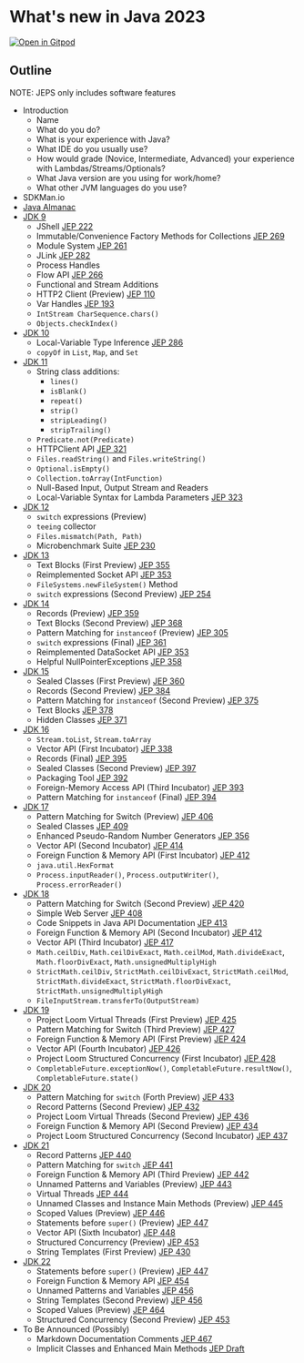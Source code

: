 # What's new in Java 2023
[![Open in Gitpod](https://gitpod.io/button/open-in-gitpod.svg)](https://gitpod.io/github.com/dhinojosa/whats-new-java)


## Outline

NOTE: JEPS only includes software features

* Introduction
  * Name
  * What do you do?
  * What is your experience with Java?
  * What IDE do you usually use?
  * How would grade (Novice, Intermediate, Advanced) 
    your experience with Lambdas/Streams/Optionals?
  * What Java version are you using for work/home?  
  * What other JVM languages do you use?
* SDKMan.io
* [Java Almanac](https://javaalmanac.io/)
* [JDK 9](https://docs.oracle.com/javase/9/docs/api/overview-summary.html)
  * JShell [JEP 222](https://openjdk.java.net/jeps/222)
  * Immutable/Convenience Factory Methods for Collections [JEP 269](https://openjdk.java.net/jeps/269)
  * Module System [JEP 261](https://openjdk.java.net/jeps/261)
  * JLink [JEP 282](https://openjdk.java.net/jeps/282)
  * Process Handles
  * Flow API [JEP 266](https://openjdk.java.net/jeps/266)
  * Functional and Stream Additions
  * HTTP2 Client (Preview) [JEP 110](https://openjdk.java.net/jeps/110)
  * Var Handles [JEP 193](https://openjdk.java.net/jeps/193)
  * `IntStream CharSequence.chars()`
  * `Objects.checkIndex()`
* [JDK 10](https://docs.oracle.com/javase/10/docs/api/overview-summary.html)
  * Local-Variable Type Inference [JEP 286](https://openjdk.java.net/jeps/286)
  * `copyOf` in `List`, `Map`, and `Set`
* [JDK 11](https://docs.oracle.com/en/java/javase/11/docs/api/index.html)
  * String class additions:
     * `lines()` 
     * `isBlank()` 
     * `repeat()`
     * `strip()`
     * `stripLeading()`
     * `stripTrailing()`
  * `Predicate.not(Predicate)`
  * HTTPClient API [JEP 321](https://openjdk.java.net/jeps/321)
  * `Files.readString()` and `Files.writeString()`
  * `Optional.isEmpty()`
  * `Collection.toArray(IntFunction)`
  * Null-Based Input, Output Stream and Readers
  * Local-Variable Syntax for Lambda Parameters [JEP 323](https://openjdk.org/jeps/323)
* [JDK 12](https://docs.oracle.com/en/java/javase/12/docs/api/)
  * `switch` expressions (Preview)
  * `teeing` collector
  * `Files.mismatch(Path, Path)`
  * Microbenchmark Suite [JEP 230](https://openjdk.java.net/jeps/230)
* [JDK 13](https://docs.oracle.com/en/java/javase/13/docs/api/)
  * Text Blocks (First Preview) [JEP 355](https://openjdk.java.net/jeps/355)
  * Reimplemented Socket API [JEP 353](https://openjdk.java.net/jeps/353)
  * `FileSystems.newFileSystem()` Method
  * `switch` expressions (Second Preview) [JEP 254](https://openjdk.java.net/jeps/354)
* [JDK 14](https://docs.oracle.com/en/java/javase/14/docs/api/)
   * Records (Preview) [JEP 359](https://openjdk.java.net/jeps/359)
   * Text Blocks (Second Preview) [JEP 368](https://openjdk.java.net/jeps/368)
   * Pattern Matching for `instanceof` (Preview) [JEP 305](https://openjdk.java.net/jeps/305)
   * `switch` expressions (Final) [JEP 361](https://openjdk.java.net/jeps/361)
   * Reimplemented DataSocket API [JEP 353](https://openjdk.java.net/jeps/353)
   * Helpful NullPointerExceptions [JEP 358](https://openjdk.java.net/jeps/358)
* [JDK 15](https://docs.oracle.com/en/java/javase/15/docs/api/)
   * Sealed Classes (First Preview) [JEP 360](https://openjdk.java.net/jeps/360)
   * Records (Second Preview) [JEP 384](https://openjdk.java.net/jeps/384)
   * Pattern Matching for `instanceof` (Second Preview) [JEP 375](https://openjdk.java.net/jeps/375)
   * Text Blocks [JEP 378](https://openjdk.java.net/jeps/378)
   * Hidden Classes [JEP 371](https://openjdk.java.net/jeps/371)
* [JDK 16](https://docs.oracle.com/en/java/javase/16/docs/api/)
   * `Stream.toList`, `Stream.toArray`
   * Vector API (First Incubator) [JEP 338](https://openjdk.java.net/jeps/338)
   * Records (Final) [JEP 395](https://openjdk.java.net/jeps/395)
   * Sealed Classes (Second Preview) [JEP 397](https://openjdk.java.net/jeps/397)
   * Packaging Tool [JEP 392](https://openjdk.java.net/jeps/392)
   * Foreign-Memory Access API (Third Incubator) [JEP 393](https://openjdk.java.net/jeps/393)
   * Pattern Matching for `instanceof` (Final) [JEP 394](https://openjdk.java.net/jeps/394)
* [JDK 17](https://docs.oracle.com/en/java/javase/17/docs/api/)
   * Pattern Matching for Switch (Preview) [JEP 406](https://openjdk.java.net/jeps/409)
   * Sealed Classes [JEP 409](https://openjdk.java.net/jeps/409)
   * Enhanced Pseudo-Random Number Generators [JEP 356](https://openjdk.java.net/jeps/356)
   * Vector API (Second Incubator) [JEP 414](https://openjdk.java.net/jeps/414)
   * Foreign Function & Memory API (First Incubator) [JEP 412](https://openjdk.java.net/jeps/412)
   * `java.util.HexFormat`
   * `Process.inputReader()`, `Process.outputWriter()`, `Process.errorReader()`
* [JDK 18](https://docs.oracle.com/en/java/javase/18/docs/api/)
   * Pattern Matching for Switch (Second Preview) [JEP 420](https://openjdk.java.net/jeps/420)
   * Simple Web Server [JEP 408](https://openjdk.java.net/jeps/408)
   * Code Snippets in Java API Documentation [JEP 413](https://openjdk.java.net/jeps/413)
   * Foreign Function & Memory API (Second Incubator) [JEP 412](https://openjdk.java.net/jeps/419)
   * Vector API (Third Incubator) [JEP 417](https://openjdk.java.net/jeps/417)
   * `Math.ceilDiv`, `Math.ceilDivExact`, `Math.ceilMod`, `Math.divideExact`, `Math.floorDivExact`, `Math.unsignedMultiplyHigh` 
   * `StrictMath.ceilDiv`, `StrictMath.ceilDivExact`, `StrictMath.ceilMod`, `StrictMath.divideExact`, `StrictMath.floorDivExact`, `StrictMath.unsignedMultiplyHigh`
   * `FileInputStream.transferTo(OutputStream)`
* [JDK 19](https://docs.oracle.com/en/java/javase/19/docs/api/)
   * Project Loom Virtual Threads (First Preview) [JEP 425](https://openjdk.java.net/jeps/425)
   * Pattern Matching for Switch (Third Preview) [JEP 427](https://openjdk.java.net/jeps/427)
   * Foreign Function & Memory API (First Preview) [JEP 424](https://openjdk.java.net/jeps/424)
   * Vector API (Fourth Incubator) [JEP 426](https://openjdk.java.net/jeps/426)
   * Project Loom Structured Concurrency (First Incubator) [JEP 428](https://openjdk.java.net/jeps/428)
   * `CompletableFuture.exceptionNow()`, `CompletableFuture.resultNow()`, `CompletableFuture.state()`
* [JDK 20](https://docs.oracle.com/en/java/javase/20/docs/api/)
   * Pattern Matching for `switch` (Forth Preview) [JEP 433](https://openjdk.java.net/jeps/433)
   * Record Patterns (Second Preview)  [JEP 432](https://openjdk.java.net/jeps/432)
   * Project Loom Virtual Threads (Second Preview) [JEP 436](https://openjdk.java.net/jeps/436)
   * Foreign Function & Memory API (Second Preview) [JEP 434](https://openjdk.java.net/jeps/434)
   * Project Loom Structured Concurrency (Second Incubator) [JEP 437](https://openjdk.java.net/jeps/437)
* [JDK 21](https://docs.oracle.com/en/java/javase/21/docs/api/)
   * Record Patterns [JEP 440](https://openjdk.org/jeps/440)
   * Pattern Matching for `switch` [JEP 441](https://openjdk.org/jeps/441)
   * Foreign Function & Memory API (Third Preview) [JEP 442](https://openjdk.org/jeps/442)
   * Unnamed Patterns and Variables (Preview) [JEP 443](https://openjdk.org/jeps/443)
   * Virtual Threads [JEP 444](https://openjdk.org/jeps/444)
   * Unnamed Classes and Instance Main Methods (Preview) [JEP 445](https://openjdk.org/jeps/445)
   * Scoped Values (Preview) [JEP 446](https://openjdk.org/jeps/446)
   * Statements before `super()` (Preview) [JEP 447](https://openjdk.org/jeps/447)
   * Vector API (Sixth Incubator) [JEP 448](https://openjdk.org/jeps/448)
   * Structured Concurrency (Preview) [JEP 453](https://openjdk.org/jeps/453)
   * String Templates (First Preview) [JEP 430](https://openjdk.java.net/jeps/430)
* [JDK 22](https://download.java.net/java/early_access/jdk22/docs/api/)
   * Statements before `super()` (Preview) [JEP 447](https://openjdk.org/jeps/447)
   * Foreign Function & Memory API [JEP 454](https://openjdk.org/jeps/454)
   * Unnamed Patterns and Variables [JEP 456](https://openjdk.org/jeps/456)
   * String Templates (Second Preview) [JEP 456](https://openjdk.org/jeps/456)
   * Scoped Values (Preview) [JEP 464](https://openjdk.org/jeps/464)
   * Structured Concurrency (Second Preview) [JEP 453](https://openjdk.org/jeps/453)
*  To Be Announced (Possibly)
   * Markdown Documentation Comments [JEP 467](https://openjdk.org/jeps/467) 
   * Implicit Classes and Enhanced Main Methods [JEP Draft](https://openjdk.org/jeps/8302326)

